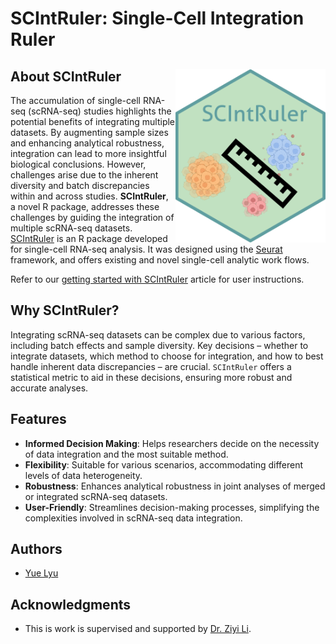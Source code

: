 
# SCIntRuler: Single-Cell Integration Ruler 

## About SCIntRuler <img src="man/figures/SCIntRuler2.png" align="right" width="240" />
The accumulation of single-cell RNA-seq (scRNA-seq) studies highlights the potential benefits of integrating multiple datasets. By augmenting sample sizes and enhancing analytical robustness, integration can lead to more insightful biological conclusions. However, challenges arise due to the inherent diversity and batch discrepancies within and across studies. **SCIntRuler**, a novel R package, addresses these challenges by guiding the integration of multiple scRNA-seq datasets.
[SCIntRuler](https://github.com/yuelyu21/SCIntRuler) is an R package developed for single-cell RNA-seq analysis. It was designed using the [Seurat](https://satijalab.org/seurat/) framework, and offers existing and novel single-cell analytic work flows. 

Refer to our [getting started with SCIntRuler](articles/SCIntRuler.html) article for user instructions. 


## Why SCIntRuler?
Integrating scRNA-seq datasets can be complex due to various factors, including batch effects and sample diversity. Key decisions – whether to integrate datasets, which method to choose for integration, and how to best handle inherent data discrepancies – are crucial. `SCIntRuler` offers a statistical metric to aid in these decisions, ensuring more robust and accurate analyses.

## Features
- **Informed Decision Making**: Helps researchers decide on the necessity of data integration and the most suitable method.
- **Flexibility**: Suitable for various scenarios, accommodating different levels of data heterogeneity.
- **Robustness**: Enhances analytical robustness in joint analyses of merged or integrated scRNA-seq datasets.
- **User-Friendly**: Streamlines decision-making processes, simplifying the complexities involved in scRNA-seq data integration.

## Authors

* [Yue Lyu](https://scholar.google.com/citations?hl=en&user=PFjMl6sAAAAJ)

## Acknowledgments

* This is work is supervised and supported by [Dr. Ziyi Li](https://faculty.mdanderson.org/profiles/ziyi_li.html).
